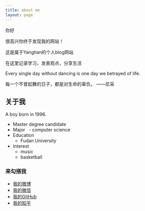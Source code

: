 ```yaml
---
title: about me
layout: page
---
```


 

 你好

 很高兴你终于发现我的网站！

 这是属于Yangtian的个人blog网站
 
 在这里记录学习，发表观点，分享生活
 
 Every single day without dancing is one day we betrayed of life.
  
 每一个不曾起舞的日子，都是对生命的辜负。                   ——尼采
  

 <h2>关于我</h2>
  
  A  boy born in 1996.
 
-  Master degree candidate
-  Major
   - computer science
-  Education
   - Fudan University
-  Interest
   - music
   - basketball


  <h3>来勾搭我</h3>

* <i class="fa fa-weibo" aria-hidden="true"></i> <a href="https://weibo.com/u/5393123005?refer_flag=1001030201_&is_hot=1" target="_blank" title="我的weibo">我的微博</a>
* <i class="fa fa-weixin" aria-hidden="true"></i> <a href="https://github.com/Yangtiancoder/Yangtiancoder.github.io/blob/master/assets/images/wexin.jpg?raw=true">我的微信</a>  
* <i class="fa fa-github" aria-hidden="true"></i> <a href="https://github.com/Yangtiancoder" target="_blank" title="Yangtian的github">我的GitHub</a>
* <i class="fa fa-search" aria-hidden="true"></i> <a href="https://www.zhihu.com/people/tian-yang-48-83/activities" target="_blank" title="我的知乎"> 我的知乎</a>




